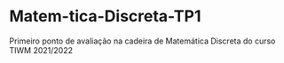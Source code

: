 # Matem-tica-Discreta-TP1
Primeiro ponto de avaliação na cadeira de Matemática Discreta do curso TIWM 2021/2022

